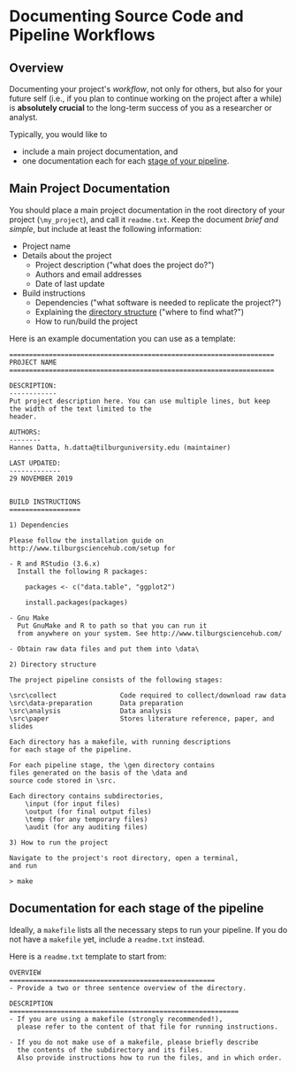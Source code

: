 # Documenting Source Code and Pipeline Workflows

## Overview

Documenting your project's *workflow*, not only for others, but also for your future self (i.e., if you plan to continue working on the project
after a while) is **absolutely crucial** to the long-term success of you as a researcher or analyst.

Typically, you would like to

- include a main project documentation, and
- one documentation each for each [stage of your pipeline](pipeline.md).

## Main Project Documentation

You should place a main project documentation in the root directory of your project (`\my_project`),
and call it `readme.txt`. Keep the document *brief and simple*, but include at
least the following information:

* Project name
* Details about the project
	* Project description ("what does the project do?")
	* Authors and email addresses
	* Date of last update
* Build instructions
	* Dependencies ("what software is needed to replicate the project?")
	* Explaining the [directory structure](directories.md) ("where to find what?")
	* How to run/build the project

Here is an example documentation you can use as a template:


```
===================================================================
PROJECT NAME
===================================================================

DESCRIPTION:
------------
Put project description here. You can use multiple lines, but keep
the width of the text limited to the
header.

AUTHORS:
--------
Hannes Datta, h.datta@tilburguniversity.edu (maintainer)

LAST UPDATED:
-------------
29 NOVEMBER 2019


BUILD INSTRUCTIONS
==================

1) Dependencies

Please follow the installation guide on
http://www.tilburgsciencehub.com/setup for

- R and RStudio (3.6.x)
  Install the following R packages:

	packages <- c("data.table", "ggplot2")

	install.packages(packages)

- Gnu Make
  Put GnuMake and R to path so that you can run it
  from anywhere on your system. See http://www.tilburgsciencehub.com/

- Obtain raw data files and put them into \data\

2) Directory structure

The project pipeline consists of the following stages:

\src\collect                Code required to collect/download raw data
\src\data-preparation       Data preparation
\src\analysis               Data analysis
\src\paper                  Stores literature reference, paper, and slides

Each directory has a makefile, with running descriptions
for each stage of the pipeline.

For each pipeline stage, the \gen directory contains
files generated on the basis of the \data and
source code stored in \src.

Each directory contains subdirectories,
	\input (for input files)
	\output (for final output files)
	\temp (for any temporary files)
	\audit (for any auditing files)

3) How to run the project

Navigate to the project's root directory, open a terminal,
and run

> make

```

## Documentation for each stage of the pipeline

Ideally, a `makefile` lists all the necessary steps to
run your pipeline. If you do not have a `makefile` yet, include
a `readme.txt` instead.

Here is a `readme.txt` template to start from:

```
OVERVIEW
====================================================
- Provide a two or three sentence overview of the directory.

DESCRIPTION
==========================================================
- If you are using a makefile (strongly recommended!),
  please refer to the content of that file for running instructions.

- If you do not make use of a makefile, please briefly describe
  the contents of the subdirectory and its files.
  Also provide instructions how to run the files, and in which order.

```
